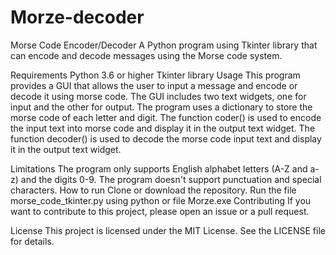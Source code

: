 # Morze-decoder
Morse Code Encoder/Decoder
A Python program using Tkinter library that can encode and decode messages using the Morse code system.

Requirements
Python 3.6 or higher
Tkinter library
Usage
This program provides a GUI that allows the user to input a message and encode or decode it using morse code. The GUI includes two text widgets, one for input and the other for output. The program uses a dictionary to store the morse code of each letter and digit.
The function coder() is used to encode the input text into morse code and display it in the output text widget. The function decoder() is used to decode the morse code input text and display it in the output text widget.

Limitations
The program only supports English alphabet letters (A-Z and a-z) and the digits 0-9.
The program doesn't support punctuation and special characters.
How to run
Clone or download the repository.
Run the file morse_code_tkinter.py using python or file Morze.exe
Contributing
If you want to contribute to this project, please open an issue or a pull request.

License
This project is licensed under the MIT License. See the LICENSE file for details.
